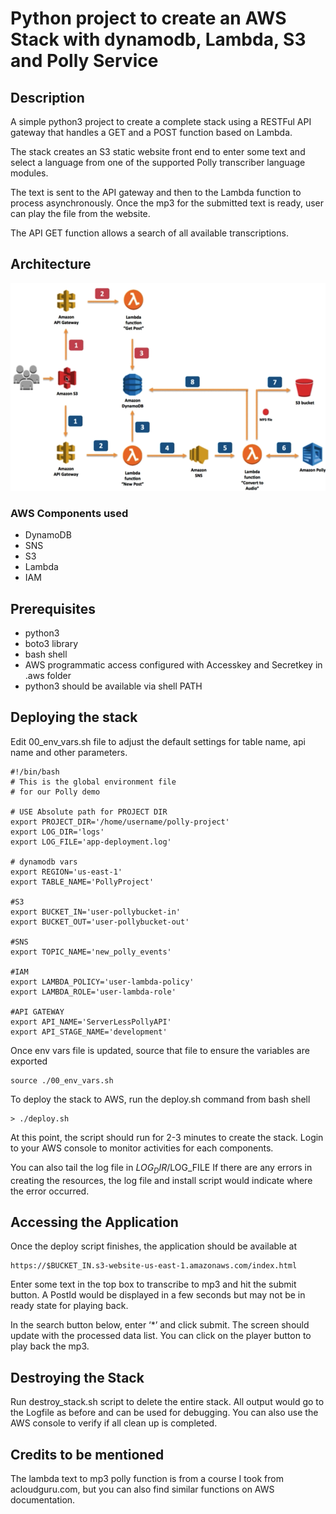 # Python project to create an AWS Stack with dynamodb, Lambda, S3 and Polly Service #

## Description ##
A simple python3 project to create a complete stack using a RESTFul API gateway that handles a GET and a POST function based on Lambda.  

The stack creates an S3 static website front end to enter some text and select a language from one of the supported Polly transcriber language modules.

The text is sent to the API gateway and then to the Lambda function to process asynchronously.
Once the mp3 for the submitted text is ready, user can play the file from the website.

The API GET function allows a search of all available transcriptions.
## Architecture ##
![Data flow](architecture.png)
### AWS Components used ###
* DynamoDB
* SNS
* S3
* Lambda
* IAM

## Prerequisites ##
* python3 
* boto3 library
* bash shell
* AWS programmatic access configured with Accesskey and Secretkey in .aws folder
* python3 should be available via shell PATH

## Deploying the stack ##
Edit 00_env_vars.sh file to adjust the default settings for table name, api name and other parameters.
```
#!/bin/bash
# This is the global environment file
# for our Polly demo

# USE Absolute path for PROJECT DIR
export PROJECT_DIR='/home/username/polly-project'
export LOG_DIR='logs'
export LOG_FILE='app-deployment.log'

# dynamodb vars
export REGION='us-east-1'
export TABLE_NAME='PollyProject'

#S3
export BUCKET_IN='user-pollybucket-in'
export BUCKET_OUT='user-pollybucket-out'

#SNS
export TOPIC_NAME='new_polly_events'

#IAM
export LAMBDA_POLICY='user-lambda-policy'
export LAMBDA_ROLE='user-lambda-role'

#API GATEWAY
export API_NAME='ServerLessPollyAPI'
export API_STAGE_NAME='development'
```
Once env vars file is updated, source that file to ensure the variables are exported
```
source ./00_env_vars.sh
```

To deploy the stack to AWS, run the deploy.sh command from bash shell
```
> ./deploy.sh
```
At this point, the script should run for 2-3 minutes to create the stack. Login to your AWS console to monitor activities for each components.

You can also tail the log file in $LOG_DIR/$LOG_FILE
If there are any errors in creating the resources, the log file and install script would indicate where the error occurred.

## Accessing the Application ##
Once the deploy script finishes, the application should be available at
```
https://$BUCKET_IN.s3-website-us-east-1.amazonaws.com/index.html
```
Enter some text in the top box to transcribe to mp3 and hit the submit button. A PostId would be displayed in a few seconds but may not be in ready state for playing back.

In the search button below, enter ‘*’ and click submit. The screen should update with the processed data list. You can click on the player button to play back the mp3.

## Destroying the Stack ##
Run destroy_stack.sh script to delete the entire stack. All output would go to the Logfile as before and can be used for debugging.
You can also use the AWS console to verify if all clean up is completed.

## Credits to be mentioned ##
The lambda text to mp3 polly function is from a course I took from acloudguru.com, but you can also find similar functions on AWS documentation.


